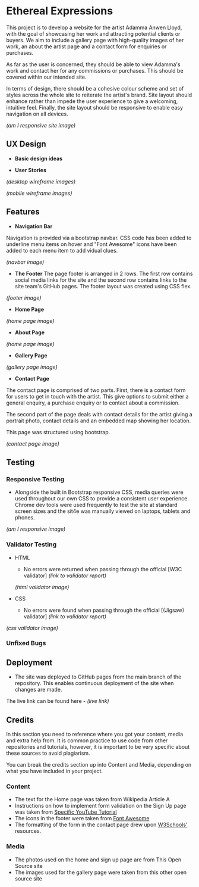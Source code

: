 # Ethereal Expressions

This project is to develop a website for the artist Adamma Anwen Lloyd, with the goal of showcasing her work and attracting potential clients or buyers. We aim to include a gallery page with high-quality images of her work, an about the artist page and a contact form for enquiries or purchases. 

As far as the user is concerned, they should be able to view Adamma's work and contact her for any commissions or purchases. This should be covered within our intended site.

In terms of design, there should be a cohesive colour scheme and set of styles across the whole site to reiterate the artist's brand. Site layout should enhance rather than impede the user experience to give a welcoming, intuitive feel. Finally, the site layout should be responsive to enable easy navigation on all devices.


_(am I responsive site image)_

## UX Design

- **Basic design ideas**



- **User Stories**



_(desktop wireframe images)_

_(mobile wireframe images)_

## Features



- **Navigation Bar**

Navigation is provided via a bootstrap navbar. CSS code has been added to underline menu items on hover and "Font Awesome" icons have been added to each menu item to add vidual clues.


_(navbar image)_

- **The Footer**
The page footer is arranged in 2 rows. The first row contains social media links for the site and the second row contains links to the site team's GitHub pages.
The footer layout was created using CSS flex.  



_(footer image)_

- **Home Page**




_(home page image)_

- **About Page**




_(home page image)_

- **Gallery Page**




_(gallery page image)_

- **Contact Page**

The contact page is comprised of two parts. First, there is a contact form for users to get in touch with the artist. This give options to submit either a general enquiry, a purchase enquiry or to contact about a commission. 

The second part of the page deals with contact details for the artist giving a portrait photo, contact details and an embedded map showing her location.

This page was structured using bootstrap.



_(contact page image)_

## Testing



### Responsive Testing

- Alongside the built in Bootstrap responsive CSS, media queries were used throughout our own CSS to provide a consistent user experience. Chrome dev tools were used frequently to test the site at standard screen sizes and the sit4e was manually viewed on laptops, tablets and phones.


_(am I responsive image)_

### Validator Testing

- HTML

  - No errors were returned when passing through the official [W3C validator] _(link to validator report)_

  _(html validator image)_

- CSS
  - No errors were found when passing through the official [(Jigsaw) validator] _(link to validator report)_

_(css validator image)_

### Unfixed Bugs



## Deployment

- The site was deployed to GitHub pages from the main branch of the repository. This enables continuous deployment of the site when changes are made.

The live link can be found here - _(live link)_

## Credits

In this section you need to reference where you got your content, media and extra help from. It is common practice to use code from other repositories and tutorials, however, it is important to be very specific about these sources to avoid plagiarism.

You can break the credits section up into Content and Media, depending on what you have included in your project.

### Content

- The text for the Home page was taken from Wikipedia Article A
- Instructions on how to implement form validation on the Sign Up page was taken from [Specific YouTube Tutorial](https://www.youtube.com/)
- The icons in the footer were taken from [Font Awesome](https://fontawesome.com/)
- The formatting of the form in the contact page drew upon [W3Schools'](https://www.w3schools.com/bootstrap/bootstrap_forms.asp) resources.

### Media

- The photos used on the home and sign up page are from This Open Source site
- The images used for the gallery page were taken from this other open source site
